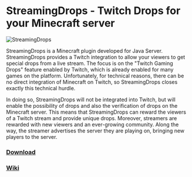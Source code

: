 # StreamingDrops - Twitch Drops for your Minecraft server

![StreamingDrops](https://cdn.discordapp.com/attachments/691311505655988244/811672202105323564/Spigotmc_StreamingDrops_.jpg)

StreamingDrops is a Minecraft plugin developed for Java Server. StreamingDrops provides a Twitch integration to allow your viewers to get special drops from a live stream. The focus is on the "Twitch Gaming Drops" feature enabled by Twitch, which is already enabled for many games on the platform. Unfortunately, for technical reasons, there can be no direct integration of Minecraft on Twitch, so StreamingDrops closes exactly this technical hurdle.

In doing so, StreamingDrops will not be integrated into Twitch, but will enable the possibility of drops and also the verification of drops on the Minecraft server. This means that StreamingDrops can reward the viewers of a Twitch stream and provide unique drops. 
Moreover, streamers are rewarded with new viewers and an ever-growing community. Along the way, the streamer advertises the server they are playing on, bringing new players to the server.

### [Download](https://www.spigotmc.org/resources/76996/)

### [Wiki](https://github.com/morelaid/StreamDrops/wiki)
